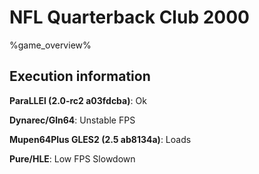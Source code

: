 # NFL Quarterback Club 2000 

%game_overview%

## Execution information

**ParaLLEl (2.0-rc2 a03fdcba)**: Ok

**Dynarec/Gln64**: Unstable FPS

**Mupen64Plus GLES2 (2.5 ab8134a)**: Loads

**Pure/HLE**: Low FPS Slowdown